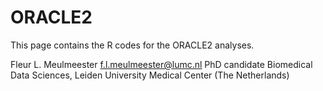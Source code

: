 # ORACLE2
This page contains the R codes for the ORACLE2 analyses.

Fleur L. Meulmeester
f.l.meulmeester@lumc.nl
PhD candidate Biomedical Data Sciences, Leiden University Medical Center (The Netherlands)
